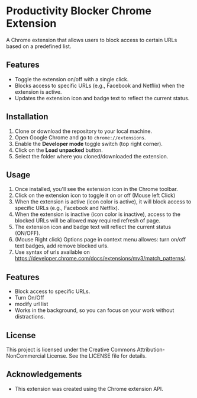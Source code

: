 # Productivity Blocker Chrome Extension

A Chrome extension that allows users to block access to certain URLs based on a predefined list.

## Features

- Toggle the extension on/off with a single click.
- Blocks access to specific URLs (e.g., Facebook and Netflix) when the extension is active.
- Updates the extension icon and badge text to reflect the current status.

## Installation

1. Clone or download the repository to your local machine.
2. Open Google Chrome and go to `chrome://extensions`.
3. Enable the **Developer mode** toggle switch (top right corner).
4. Click on the **Load unpacked** button.
5. Select the folder where you cloned/downloaded the extension.

## Usage

1. Once installed, you'll see the extension icon in the Chrome toolbar.
2. Click on the extension icon to toggle it on or off (Mouse left Click)
3. When the extension is active (icon color is active), it will block access to specific URLs (e.g., Facebook and Netflix).
4. When the extension is inactive (icon color is inactive), access to the blocked URLs will be allowed may required refresh of page.
5. The extension icon and badge text will reflect the current status (ON/OFF).
6. (Mouse Right click) Options page in context menu allowes: turn on/off text badges, add remove blocked urls.
7. Use syntax of urls available on https://developer.chrome.com/docs/extensions/mv3/match_patterns/.


## Features

- Block access to specific URLs.
- Turn On/Off
- modify url list
- Works in the background, so you can focus on your work without distractions.

## License

This project is licensed under the Creative Commons Attribution-NonCommercial License. See the LICENSE file for details.

## Acknowledgements

- This extension was created using the Chrome extension API.
